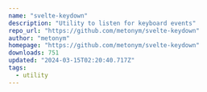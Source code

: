 ```yaml
---
name: "svelte-keydown"
description: "Utility to listen for keyboard events"
repo_url: "https://github.com/metonym/svelte-keydown"
author: "metonym"
homepage: "https://github.com/metonym/svelte-keydown"
downloads: 751
updated: "2024-03-15T02:20:40.717Z"
tags: 
  - utility
---
```

